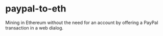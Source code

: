 # paypal-to-eth
Mining in Ethereum without the need for an account by offering a PayPal transaction in a web dialog.
